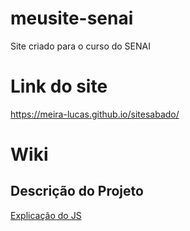 # meusite-senai
Site criado para o curso do SENAI

# Link do site
https://meira-lucas.github.io/sitesabado/
 # Wiki
  ## Descrição do Projeto
  <a href="https://github.com/Meira-Lucas/sitesabado/wiki/Java Script"> Explicação do JS<a>
